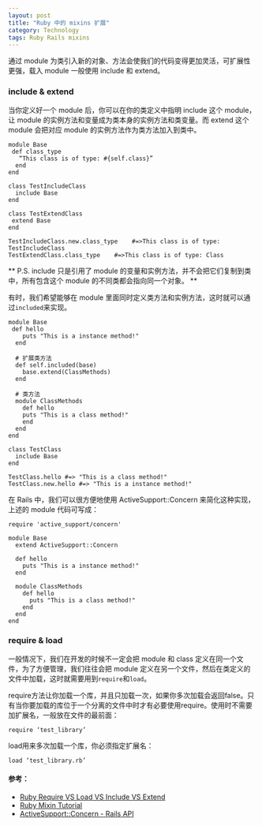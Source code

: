 ```yaml
---
layout: post
title: "Ruby 中的 mixins 扩展"
category: Technology
tags: Ruby Rails mixins
---
```


通过 module 为类引入新的对象、方法会使我们的代码变得更加灵活，可扩展性更强，载入 module 一般使用 include 和 extend。

### include & extend

当你定义好一个 module 后，你可以在你的类定义中指明 include 这个 module，让 module 的实例方法和变量成为类本身的实例方法和类变量。而 extend 这个 module 会把对应 module 的实例方法作为类方法加入到类中。


    module Base 
     def class_type 
       “This class is of type: #{self.class}”
      end 
    end 
      
    class TestIncludeClass 
      include Base 
    end 
    
    class TestExtendClass
     extend Base
    end
       
    TestIncludeClass.new.class_type    #=>This class is of type: TestIncludeClass
    TestExtendClass.class_type    #=>This class is of type: Class

** P.S. include 只是引用了 module 的变量和实例方法，并不会把它们复制到类中，所有包含这个 module 的不同类都会指向同一个对象。 **

有时，我们希望能够在 module 里面同时定义类方法和实例方法，这时就可以通过`included`来实现。

    module Base  
     def hello  
        puts "This is a instance method!"  
      end  
   
      # 扩展类方法  
      def self.included(base)  
        base.extend(ClassMethods)  
      end  
     
      # 类方法  
      module ClassMethods  
        def hello  
        puts "This is a class method!"  
        end  
      end   
    end  
   
    class TestClass  
      include Base  
    end
    
    TestClass.hello #=> "This is a class method!"
    TestClass.new.hello #=> "This is a instance method!" 

在 Rails 中，我们可以很方便地使用 ActiveSupport::Concern 来简化这种实现，上述的 module 代码可写成：

    require 'active_support/concern'
    
    module Base
      extend ActiveSupport::Concern
      
      def hello  
        puts "This is a instance method!"  
      end
      
      module ClassMethods
        def hello  
          puts "This is a class method!"  
        end
      end
    end

### require & load

一般情况下，我们在开发的时候不一定会把 module 和 class 定义在同一个文件，为了方便管理，我们往往会把 module 定义在另一个文件，然后在类定义的文件中加载，这时就需要用到`require`和`load`。

require方法让你加载一个库，并且只加载一次，如果你多次加载会返回false。只有当你要加载的库位于一个分离的文件中时才有必要使用require。使用时不需要加扩展名，一般放在文件的最前面：

    require ‘test_library’


load用来多次加载一个库，你必须指定扩展名：

    load ‘test_library.rb’


#### 参考：

* [Ruby Require VS Load VS Include VS Extend](http://ionrails.com/2009/09/19/ruby_require-vs-load-vs-include-vs-extend/)
* [Ruby Mixin Tutorial](http://juixe.com/techknow/index.php/2006/06/15/mixins-in-ruby/)
* [ActiveSupport::Concern - Rails API](http://api.rubyonrails.org/classes/ActiveSupport/Concern.html)


